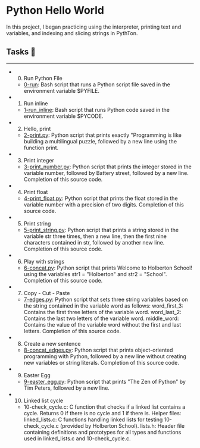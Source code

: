 # **Python Hello World**
In this project, I began practicing using the interpreter, printing text and variables, and indexing and slicing strings in PythTon.

## Tasks 📃
___
* 0. Run Python File
    * [0-run](https://github.com/Anwar3006/alx-higher_level_programming/blob/main/0x00-python-hello_world/0-run): Bash script that runs a Python script file saved in the environment variable $PYFILE.


* 1. Run inline
    * [1-run_inline](https://github.com/Anwar3006/alx-higher_level_programming/blob/main/0x00-python-hello_world/1-run_inline): Bash script that runs Python code saved in the environment variable $PYCODE.


* 2. Hello, print
    * [2-print.py](https://github.com/Anwar3006/alx-higher_level_programming/blob/main/0x00-python-hello_world/2-print.py): Python script that prints exactly "Programming is like building a multilingual puzzle, followed by a new line using the function print.


* 3. Print integer
    * [3-print_number.py](https://github.com/Anwar3006/alx-higher_level_programming/blob/main/0x00-python-hello_world/3-print_number.py): Python script that prints the integer stored in the variable number, followed by Battery street, followed by a new line.
Completion of this source code.


* 4. Print float
    * [4-print_float.py](https://github.com/Anwar3006/alx-higher_level_programming/blob/main/0x00-python-hello_world/4-print_float.py): Python script that prints the float stored in the variable number with a precision of two digits.
Completion of this source code.


* 5. Print string
    * [5-print_string.py](https://github.com/Anwar3006/alx-higher_level_programming/blob/main/0x00-python-hello_world/5-print_string.py): Python script that prints a string stored in the variable str three times, then a new line, then the first nine characters contained in str, followed by another new line.
Completion of this source code.


* 6. Play with strings
    * [6-concat.py](https://github.com/Anwar3006/alx-higher_level_programming/blob/main/0x00-python-hello_world/6-concat.py): Python script that prints Welcome to Holberton School! using the variables str1 = "Holberton" and str2 = "School".
Completion of this source code.


* 7. Copy - Cut - Paste
    * [7-edges.py](https://github.com/Anwar3006/alx-higher_level_programming/blob/main/0x00-python-hello_world/7-edges.py): Python script that sets three string variables based on the string contained in the variable word as follows:
word_first_3: Contains the first three letters of the variable word.
word_last_2: Contains the last two letters of the variable word.
middle_word: Contains the value of the variable word without the first and last letters.
Completion of this source code.


* 8. Create a new sentence
    * [8-concat_edges.py](https://github.com/Anwar3006/alx-higher_level_programming/blob/main/0x00-python-hello_world/8-concat_edges.py): Python script that prints object-oriented programming with Python, followed by a new line without creating new variables or string literals.
Completion of this source code.


* 9. Easter Egg
    * [9-easter_egg.py](https://github.com/Anwar3006/alx-higher_level_programming/blob/main/0x00-python-hello_world/9-easter_egg.py): Python script that prints "The Zen of Python" by Tim Peters, followed by a new line.


* 10. Linked list cycle
    * 10-check_cycle.c: C function that checks if a linked list contains a cycle.
    Returns 0 if there is no cycle and 1 if there is.
    Helper files:
    linked_lists.c: C functions handling linked lists for testing 10-check_cycle.c (provided by Holberton School).
    lists.h: Header file containing definitions and prototypes for all types and functions used in linked_lists.c and 10-check_cycle.c.